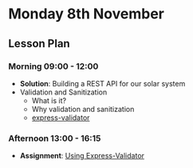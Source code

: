 # Monday 8th November

## Lesson Plan

### Morning 09:00 - 12:00

+ **Solution**: Building a REST API for our solar system
+ Validation and Sanitization
    + What is it?
    + Why validation and sanitization
    + [express-validator](https://www.npmjs.com/package/express-validator)

### Afternoon 13:00 - 16:15

+ **Assignment**: [Using Express-Validator](https://github.com/GillesDCI/validator-assignment)
